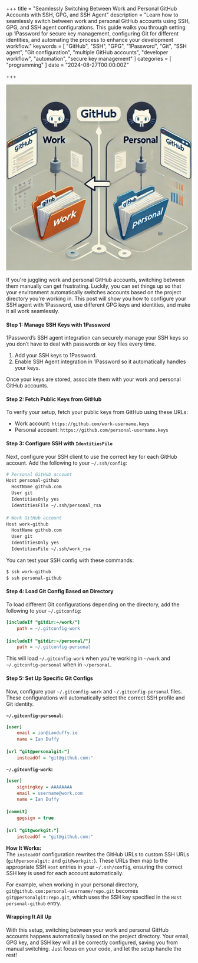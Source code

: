 +++
title = "Seamlessly Switching Between Work and Personal GitHub Accounts with SSH, GPG, and SSH Agent"
description = "Learn how to seamlessly switch between work and personal GitHub accounts using SSH, GPG, and SSH agent configurations. This guide walks you through setting up 1Password for secure key management, configuring Git for different identities, and automating the process to enhance your development workflow."
keywords = [
    "GitHub",
    "SSH",
    "GPG",
    "1Password",
    "Git",
    "SSH agent",
    "Git configuration",
    "multiple GitHub accounts",
    "developer workflow",
    "automation",
    "secure key management"
]
categories = [
 "programming"
]
date = "2024-08-27T00:00:00Z"

+++

<center>

![](/images/github-switching.webp)

</center>

If you're juggling work and personal GitHub accounts, switching between them manually can get frustrating. Luckily, you can set things up so that your environment automatically switches accounts based on the project directory you're working in. This post will show you how to configure your SSH agent with 1Password, use different GPG keys and identities, and make it all work seamlessly.

#### Step 1: Manage SSH Keys with 1Password

1Password’s SSH agent integration can securely manage your SSH keys so you don’t have to deal with passwords or key files every time.

1. Add your SSH keys to 1Password.
2. Enable SSH Agent integration in 1Password so it automatically handles your keys.

Once your keys are stored, associate them with your work and personal GitHub accounts.

#### Step 2: Fetch Public Keys from GitHub

To verify your setup, fetch your public keys from GitHub using these URLs:

- Work account: `https://github.com/work-username.keys`
- Personal account: `https://github.com/personal-username.keys`

#### Step 3: Configure SSH with `IdentitiesFile`

Next, configure your SSH client to use the correct key for each GitHub account. Add the following to your `~/.ssh/config`:

```bash
# Personal GitHub account
Host personal-github
  HostName github.com
  User git
  IdentitiesOnly yes
  IdentitiesFile ~/.ssh/personal_rsa

# Work GitHub account
Host work-github
  HostName github.com
  User git
  IdentitiesOnly yes
  IdentitiesFile ~/.ssh/work_rsa
```

You can test your SSH config with these commands:

```bash
$ ssh work-github
$ ssh personal-github
```

#### Step 4: Load Git Config Based on Directory

To load different Git configurations depending on the directory, add the following to your `~/.gitconfig`:

```ini
[includeIf "gitdir:~/work/"]
    path = ~/.gitconfig-work

[includeIf "gitdir:~/personal/"]
    path = ~/.gitconfig-personal
```

This will load `~/.gitconfig-work` when you're working in `~/work` and `~/.gitconfig-personal` when in `~/personal`.

#### Step 5: Set Up Specific Git Configs

Now, configure your `~/.gitconfig-work` and `~/.gitconfig-personal` files. These configurations will automatically select the correct SSH profile and Git identity.

**`~/.gitconfig-personal`:**

```ini
[user]
    email = ian@ianduffy.ie
    name = Ian Duffy

[url "git@personalgit:"]
    insteadOf = "git@github.com:"
```

**`~/.gitconfig-work`:**

```ini
[user]
    signingkey = AAAAAAAA
    email = username@work.com
    name = Ian Duffy

[commit]
    gpgsign = true

[url "git@workgit:"]
    insteadOf = "git@github.com:"
```

**How It Works:**  
The `insteadOf` configuration rewrites the GitHub URLs to custom SSH URLs (`git@personalgit:` and `git@workgit:`). These URLs then map to the appropriate SSH `Host` entries in your `~/.ssh/config`, ensuring the correct SSH key is used for each account automatically.

For example, when working in your personal directory, `git@github.com:personal-username/repo.git` becomes `git@personalgit:repo.git`, which uses the SSH key specified in the `Host personal-github` entry.

#### Wrapping It All Up

With this setup, switching between your work and personal GitHub accounts happens automatically based on the project directory. Your email, GPG key, and SSH key will all be correctly configured, saving you from manual switching. Just focus on your code, and let the setup handle the rest!
